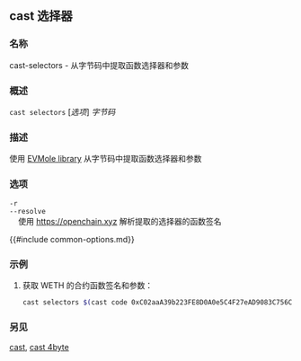 ## cast 选择器

### 名称

cast-selectors - 从字节码中提取函数选择器和参数

### 概述

``cast selectors`` [*选项*] *字节码*

### 描述

使用 [EVMole library](https://github.com/cdump/evmole) 从字节码中提取函数选择器和参数

### 选项

`-r`  
`--resolve`  
&nbsp;&nbsp;&nbsp;&nbsp;使用 https://openchain.xyz 解析提取的选择器的函数签名

{{#include common-options.md}}

### 示例

1. 获取 WETH 的合约函数签名和参数：
    ```sh
    cast selectors $(cast code 0xC02aaA39b223FE8D0A0e5C4F27eAD9083C756Cc2)
    ```

### 另见

[cast](./cast.md), [cast 4byte](./cast-4byte.md)